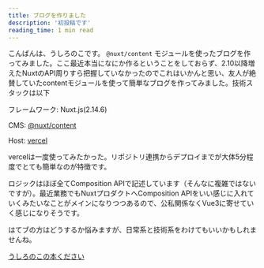 ```yaml
---
title: ブログを作りました
description: '初投稿です'
reading_time: 1 min read
---
```


こんばんは、うしろのこです。
`@nuxt/content` モジュールを使ったブログを作ってみました。ここ最近本当になにか作るということをしておらず、2.10以降増えたNuxtのAPI周りすら把握していなかったのでこれはいかんと思い、友人が絶賛していたcontentモジュールを使って簡単なブログを作ってみました。技術スタックは以下

フレームワーク: Nuxt.js(2.14.6)

CMS: [@nuxt/content](https://content.nuxtjs.org/)

Host: [vercel](https://vercel.com/)

vercelは一度使ってみたかった。リポジトリ連携からデプロイまでが大体5分程度でとても簡単なのが特徴です。

ロジックはほぼ全てComposition APIで記述しています（そんなに複雑ではないですが）。最近業務でもNuxtプロダクトへComposition APIをいい感じに入れていくみたいなことがメインになりつつあるので、公私関係なくVue3に寄せていく感じになりそうです。

はてブの方はどうするか悩みますが、日常系と技術系をわけてもいいかもしれませんね。

[うしろのこの本ください](https://ushirock.hateblo.jp/)

